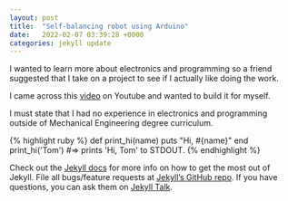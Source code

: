 ```yaml
---
layout: post
title:  "Self-balancing robot using Arduino"
date:   2022-02-07 03:39:28 +0000
categories: jekyll update
---
```


I wanted to learn more about electronics and programming so a friend suggested that I take on a project to see if I actually like doing the work.

I came across this [video](https://www.youtube.com/watch?v=I6z26LVu5y0) on Youtube and wanted to build it for myself.

I must state that I had no experience in electronics and programming outside of Mechanical Engineering degree curriculum.

{% highlight ruby %}
def print_hi(name)
  puts "Hi, #{name}"
end
print_hi('Tom')
#=> prints 'Hi, Tom' to STDOUT.
{% endhighlight %}

Check out the [Jekyll docs][jekyll-docs] for more info on how to get the most out of Jekyll. File all bugs/feature requests at [Jekyll’s GitHub repo][jekyll-gh]. If you have questions, you can ask them on [Jekyll Talk][jekyll-talk].

[jekyll-docs]: https://jekyllrb.com/docs/home
[jekyll-gh]:   https://github.com/jekyll/jekyll
[jekyll-talk]: https://talk.jekyllrb.com/
